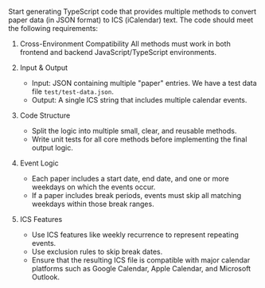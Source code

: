 Start generating TypeScript code that provides multiple methods to convert paper data (in JSON format) to ICS (iCalendar) text.
The code should meet the following requirements:

1. Cross-Environment Compatibility
All methods must work in both frontend and backend JavaScript/TypeScript environments.

2. Input & Output
   - Input: JSON containing multiple "paper" entries. We have a test data file `test/test-data.json`.
   - Output: A single ICS string that includes multiple calendar events.

3. Code Structure
   - Split the logic into multiple small, clear, and reusable methods.
   - Write unit tests for all core methods before implementing the final output logic.

4. Event Logic
   - Each paper includes a start date, end date, and one or more weekdays on which the events occur.
   - If a paper includes break periods, events must skip all matching weekdays within those break ranges.

5. ICS Features
   - Use ICS features like weekly recurrence to represent repeating events.
   - Use exclusion rules to skip break dates.
   - Ensure that the resulting ICS file is compatible with major calendar platforms such as Google Calendar, Apple Calendar, and Microsoft Outlook.
